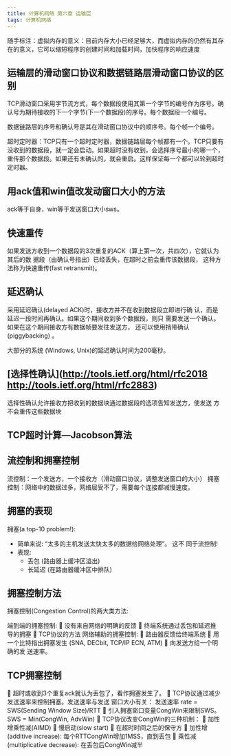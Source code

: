 ```yaml
---
title: 计算机网络 第六章 运输层
tags: 计算机网络
---
```

随手标注：虚拟内存的意义：目前内存大小已经足够大，而虚拟内存的仍然有其存在的意义，它可以缩短程序的创建时间和加载时间，加快程序的响应速度
## 运输层的滑动窗口协议和数据链路层滑动窗口协议的区别
TCP滑动窗口采用字节流方式，每个数据段使用其第一个字节的编号作为序号。确认号为期待接收的下一个字节(下一个数据段)的序号。每个数据段一个编号。

数据链路层的序号和确认号是其在滑动窗口协议中的顺序号。每个帧一个编号。

超时定时器：TCP只有一个超时定时器，数据链路层每个帧都有一个。TCP只要有没收到的数据段，就一定会启动。如果超时没有收到，会选择序号最小的哪一个，重传那个数据段。如果还有未确认的，就会重启。这样保证每一个都可以轮到超时定时器。
## 用ack值和win值改发动窗口大小的方法
ack等于自身，win等于发送窗口大小sws。

## 快速重传
如果发送方收到一个数据段的3次重复的ACK（算上第一次，共四次），它就认为其后的数 据段（由确认号指出）已经丢失，在超时之前会重传该数据段， 这种方法称为快速重传(fast retransmit)。
## 延迟确认
采用延迟确认(delayed ACK)时，接收方并不在收到数据段立即进行确 认，而是延迟一段时间再确认。如果这个期间收到多个数据段，则只 需要发送一个确认。如果在这个期间接收方有数据帧要发往发送方， 还可以使用捎带确认(piggybacking) 。

大部分的系统 (Windows, Unix)的延迟确认时间为200毫秒。
## [选择性确认](http://tools.ietf.org/html/rfc2018 http://tools.ietf.org/html/rfc2883)
选择性确认允许接收方把收到的数据块通过数据段的选项告知发送方，使发送 方不会重传这些数据块
## TCP超时计算—Jacobson算法
## 流控制和拥塞控制
流控制：一个发送方，一个接收方（滑动窗口协议，调整发送窗口的大小）
拥塞控制：网络中的数据过多，网络层受不了，需要每个连接都减慢速度。
## 拥塞的表现
拥塞(a top-10 problem!):
- 简单来说: “太多的主机发送太快太多的数据给网络处理”。 这不 同于流控制!
- 表现:
  - 丢包 (路由器上缓冲区溢出)
  - 长延迟 (在路由器缓冲区中排队)
## 拥塞控制方法
拥塞控制(Congestion Control)的两大类方法:

端到端的拥塞控制:  没有来自网络的明确的反馈  终端系统通过丢包和延迟推 导的拥塞  TCP协议的方法
网络辅助的拥塞控制:  路由器反馈给终端系统  用一个比特指出拥塞发生 (SNA, DECbit, TCP/IP ECN, ATM)  向发送方给一个明确的发 送速率。
## TCP拥塞控制
 超时或收到3个重复ack就认为丢包了，看作拥塞发生了。  TCP协议通过减少发送速率来控制拥塞。发送速率与发送 窗口大小有关：
发送速率 rate = SWS(Sending Window Size)/RTT  引入拥塞窗口变量CongWin来限制SWS。
SWS = Min(CongWin, AdvWin)  TCP协议改变CongWin的三种机制：  加性增乘性减(AIMD)  慢启动(slow start)  在超时时间之后的保守方
 加性增 (additive increase): 每个RTTCongWin增加1MSS，直到丢包
 乘性减 (multiplicative decrease): 在丢包后CongWin减半
